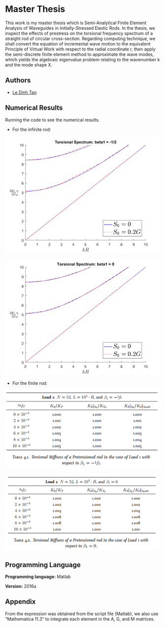 
# Master Thesis

This work is my master thesis which is Semi-Analytical Finite Element 
Analysis of Waveguides in Initially-Stressed Elastic Rods. In the 
thesis, we inspect the effects of prestress on the torsional frequency
spectrum of a straight rod of circular cross-section. Regarding computing
technique, we shall convert the equation of incremental wave motion to
the equivalent Principle of Virtual Work with respect to the radial
coordinate r, then apply the semi-discrete finite element method to
approximate the wave modes, which yields the algebraic eigenvalue 
problem relating to the wavenumber k and the mode shape X.



## Authors

- [Le Dinh Tan](https://github.com/ledinhtan)


## Numerical Results

Running the code to see the numerical results.

- For the infinite rod:

![](figure1_beta1=-.5.png)

![](figure2_beta1=0.png)

- For the finite rod:

![](figure3_beta1=-.5.png)

![](figure4_beta1=0.png)


## Programming Language

**Programming language:** Matlab

**Version:** 2016a
## Appendix

From the expression was obtained from the script file (Matlab), we 
also use "Mathematica 11.3" to integrate each element in the A, G, 
and M matrices. 

